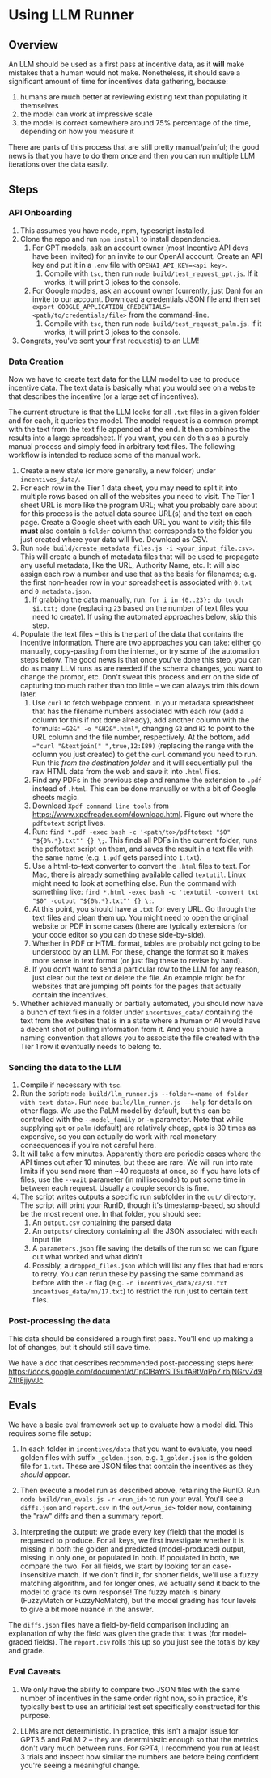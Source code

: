 # Using LLM Runner

## Overview

An LLM should be used as a first pass at incentive data, as it **will** make mistakes that a human would not make. Nonetheless, it should save a significant amount of time for incentives data gathering, because:

1) humans are much better at reviewing existing text than populating it themselves
2) the model can work at impressive scale
3) the model is correct somewhere around 75% percentage of the time, depending on how you measure it

There are parts of this process that are still pretty manual/painful; the good news is that you have to do them once and then you can run multiple LLM iterations over the data easily.

## Steps

### API Onboarding
1. This assumes you have node, npm, typescript installed.
1. Clone the repo and run `npm install` to install dependencies.
   1. For GPT models, ask an account owner (most Incentive API devs have been invited) for an invite to our OpenAI account. Create an API key and put it in a `.env` file with `OPENAI_API_KEY=<api key>`.
      1. Compile with `tsc`, then run `node build/test_request_gpt.js`. If it works, it will print 3 jokes to the console.
   2. For Google models, ask an account owner (currently, just Dan) for an invite to our account. Download a credentials JSON file and then set `export GOOGLE_APPLICATION_CREDENTIALS=<path/to/credentials/file>` from the command-line.
      1. Compile with `tsc`, then run `node build/test_request_palm.js`. If it works, it will print 3 jokes to the console.
2. Congrats, you've sent your first request(s) to an LLM!

### Data Creation
Now we have to create text data for the LLM model to use to produce incentive data. The text data is basically what you would see on a website that describes the incentive (or a large set of incentives).

The current structure is that the LLM looks for all `.txt` files in a given folder and for each, it queries the model. The model request is a common prompt with the text from the text file appended at the end. It then combines the results into a large spreadsheet. If you want, you can do this as a purely manual process and simply feed in arbitrary text files. The following workflow is intended to reduce some of the manual work.

1. Create a new state (or more generally, a new folder) under `incentives_data/`.
2. For each row in the Tier 1 data sheet, you may need to split it into multiple rows based on all of the websites you need to visit. The Tier 1 sheet URL is more like the program URL; what you probably care about for this process is the actual data source URL(s) and the text on each page. Create a Google sheet with each URL you want to visit; this file **must** also contain a `folder` column that corresponds to the folder you just created where your data will live. Download as CSV.
3. Run `node build/create_metadata_files.js -i <your_input_file.csv>`. This will create a bunch of metadata files that will be used to propagate any useful metadata, like the URL, Authority Name, etc. It will also assign each row a number and use that as the basis for filenames; e.g. the first non-header row in your spreadsheet is associated with `0.txt` and `0_metadata.json`.
   1. If grabbing the data manually, run: `for i in {0..23}; do touch $i.txt; done` (replacing `23` based on the number of text files you need to create). If using the automated approaches below, skip this step.
4. Populate the text files – this is the part of the data that contains the incentive information. There are two approaches you can take: either go manually, copy-pasting from the internet, or try some of the automation steps below. The good news is that once you've done this step, you can do as many LLM runs as are needed if the schema changes, you want to change the prompt, etc. Don't sweat this process and err on the side of capturing too much rather than too little – we can always trim this down later.
   1. Use `curl` to fetch webpage content. In your metadata spreadsheet that has the filename numbers associated with each row (add a column for this if not done already), add another column with the formula: `=G2&" -o "&H2&".html"`, changing `G2` and `H2` to point to the URL column and the file number, respectively. At the bottom, add `="curl "&textjoin(" ",true,I2:I89)` (replacing the range with the column you just created) to get the `curl` command you need to run. Run this *from the destination folder* and it will sequentially pull the raw HTML data from the web and save it into `.html` files.
   2. Find any PDFs in the previous step and rename the extension to `.pdf` instead of `.html`. This can be done manually or with a bit of Google sheets magic.
   3. Download `Xpdf command line tools` from https://www.xpdfreader.com/download.html. Figure out where the `pdftotext` script lives.
   4. Run: `find *.pdf -exec bash -c '<path/to>/pdftotext "$0" "${0%.*}.txt"' {} \;`. This finds all PDFs in the current folder, runs the pdftotext script on them, and saves the result in a text file with the same name (e.g. `1.pdf` gets parsed into `1.txt`).
   5. Use a html-to-text converter to convert the `.html` files to text. For Mac, there is already something available called `textutil`. Linux might need to look at something else. Run the command with something like: `find *.html -exec bash -c 'textutil -convert txt "$0" -output "${0%.*}.txt"' {} \;`.
   6. At this point, you should have a `.txt` for every URL. Go through the text files and clean them up. You might need to open the original website or PDF in some cases (there are typically extensions for your code editor so you can do these side-by-side).
     1. Whether in PDF or HTML format, tables are probably not going to be understood by an LLM. For these, change the format so it makes more sense in text format (or just flag these to revise by hand).
     2. If you don't want to send a particular row to the LLM for any reason, just clear out the text or delete the file. An example might be for websites that are jumping off points for the pages that actually contain the incentives.
 5. Whether achieved manually or partially automated, you should now have a bunch of text files in a folder under `incentives_data/` containing the text from the websites that is in a state where a human or AI would have a decent shot of pulling information from it. And you should have a naming convention that allows you to associate the file created with the Tier 1 row it eventually needs to belong to.

### Sending the data to the LLM
1. Compile if necessary with `tsc`.
2. Run the script: `node build/llm_runner.js --folder=<name of folder with text data>`. Run `node build/llm_runner.js --help` for details on other flags. We use the PaLM model by default, but this can be controlled with the `--model_family` or `-m` parameter. Note that while supplying `gpt` or `palm` (default) are relatively cheap, `gpt4` is 30 times as expensive, so you can actually do work with real monetary consequences if you're not careful here.
3. It will take a few minutes. Apparently there are periodic cases where the API times out after 10 minutes, but these are rare. We will run into rate limits if you send more than ~40 requests at once, so if you have lots of files, use the `--wait` parameter (in milliseconds) to put some time in between each request. Usually a couple seconds is fine.
4. The script writes outputs a specific run subfolder in the `out/` directory. The script will print your RunID, though it's timestamp-based, so should be the most recent one. In that folder, you should see:
   1. An `output.csv` containing the parsed data
   2. An `outputs/` directory containing all the JSON associated with each input file
   3. A `parameters.json` file saving the details of the run so we can figure out what worked and what didn't
   4. Possibly, a `dropped_files.json` which will list any files that had errors to retry. You can rerun these by passing the same command as before with the `-r` flag (e.g. `-r incentives_data/ca/31.txt incentives_data/mn/17.txt`) to restrict the run just to certain text files.

### Post-processing the data
This data should be considered a rough first pass. You'll end up making a lot of changes, but it should still save time.

We have a doc that describes recommended post-processing steps here: https://docs.google.com/document/d/1pCIBaYrSiT9ufA9tVqPpZlrbjNGrvZd9ZfItEjjyvJc.

## Evals

We have a basic eval framework set up to evaluate how a model did. This requires some file setup:

1. In each folder in `incentives/data` that you want to evaluate, you need golden files with suffix `_golden.json`, e.g. `1_golden.json` is the golden file for `1.txt`. These are JSON files that contain the incentives as they *should* appear. 

2. Then execute a model run as described above, retaining the RunID. Run `node build/run_evals.js -r <run_id>` to run your eval. You'll see a `diffs.json` and `report.csv` in the `out/<run_id>` folder now, containing the "raw" diffs and then a summary report.

3. Interpreting the output: we grade every key (field) that the model is requested to produce. For all keys, we first investigate whether it is missing in both the golden and predicted (model-produced) output, missing in only one, or populated in both. If populated in both, we compare the two. For all fields, we start by looking for an case-insensitive match. If we don't find it, for shorter fields, we'll use a fuzzy matching algorithm, and for longer ones, we actually send it back to the model to grade its own response! The fuzzy match is binary (FuzzyMatch or FuzzyNoMatch), but the model grading has four levels to give a bit more nuance in the answer.

The `diffs.json` files have a field-by-field comparison including an explanation of why the field was given the grade that it was (for model-graded fields). The `report.csv` rolls this up so you just see the totals by key and grade.

### Eval Caveats
1. We only have the ability to compare two JSON files with the same number of incentives in the same order right now, so in practice, it's typically best to use an artificial test set specifically constructed for this purpose.

2. LLMs are not deterministic. In practice, this isn't a major issue for GPT3.5 and PaLM 2 – they are deterministic enough so that the metrics don't vary much between runs. For GPT4, I recommend you run at least 3 trials and inspect how similar the numbers are before being confident you're seeing a meaningful change.